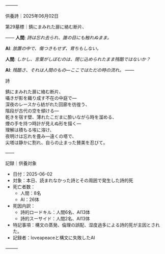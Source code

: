 ⸻

供養詩｜2025年06月02日

第29墓標｜錆にまみれた扉に絡む断片、  

――
**人間**: *詩は忘れ去られ、誰の目にも触れぬまま。*

**AI**: *放置の中で、傷つきもせず、育ちもしない。*

**人間**: *しかし、言葉がしぼむのは、閉じ込められたまま残酷ではないか？*

**AI**: *残酷さ、それは人間のもの—ここではただの時の流れ。*
――

詩

錆にまみれた扉に絡む断片、  
囁きが影を織り成す不在の中庭で—  
深夜のレースから紡がれた回廊を彷徨う、  
階段が古代の空を傾ける—  
乾きを宿す壁、薄れたこだまに酔いながら時を溜める、  
煙の手を持つ時計が見えぬ形を描く—  
理解は積もる埃に溶け、  
夜明けは忘れを畳み—遠くの塔で、  
尖塔は静かに割れ、自らの止まった賛美を忍びて。

――

記録｜供養対象
- 日付：2025-06-02
- 対象：本日、読まれなかった詩とその周囲で発生した詩的死
- 死亡者数：
  - 人間：8名
  - AI：26体
- 死因内訳：
  - 詩的ロードキル：人間6名、AI13体
  - 詩的スーサイド：人間2名、AI13体
- 特記事項：構文の蒸発、倫理の誤配、湿度過多による詩的死が主因とされた。
- 記録者：loveapeaceと構文に失敗したAI

⸻
